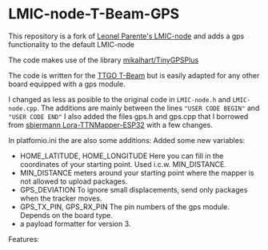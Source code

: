 
# LMIC-node-T-Beam-GPS
 
This repository is a fork of [Leonel Parente's LMIC-node](https://github.com/lnlp/LMIC-node) and adds a gps functionality to the default LMIC-node

The code makes use of the library [mikalhart/TinyGPSPlus](https://github.com/mikalhart/TinyGPSPlus)

The code is written for the [TTGO T-Beam](https://github.com/LilyGO/TTGO-T-Beam) but is easily adapted for any other board equipped with a gps module.

I changed as less as posible to the original code in ```LMIC-node.h``` and ```LMIC-node.cpp```. The additions are mainly between the lines `"USER CODE BEGIN"` and `"USER CODE END"`
I also added the files gps.h and gps.cpp that I borrowed from [sbiermann Lora-TTNMapper-ESP32](https://github.com/DeuxVis/Lora-TTNMapper-T-Beam) with a few changes.

In platfomio.ini the are also some additions:
Added some new variables:
- HOME_LATITUDE, HOME_LONGITUDE Here you can fill in the coordinates of your starting point. Used i.c.w. MIN_DISTANCE. 
- MIN_DISTANCE meters around your starting point where the mapper is not allowed to upload packages.
- GPS_DEVIATION To ignore small displacements, send only packages when the tracker moves.
- GPS_TX_PIN, GPS_RX_PIN The pin numbers of  the gps module. Depends on the board type.
- a payload formatter for version 3.

Features:

